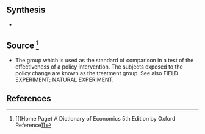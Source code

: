 ## Synthesis
- 
## Source [^1]
- The group which is used as the standard of comparison in a test of the effectiveness of a policy intervention. The subjects exposed to the policy change are known as the treatment group. See also FIELD EXPERIMENT; NATURAL EXPERIMENT.
## References

[^1]: [[(Home Page) A Dictionary of Economics 5th Edition by Oxford Reference]]